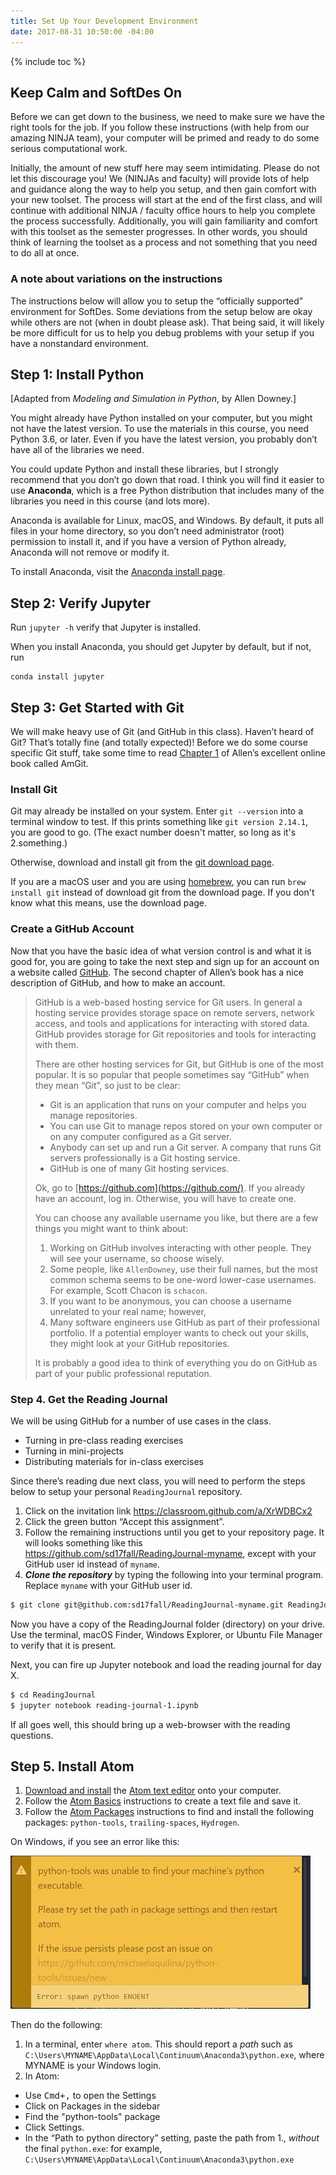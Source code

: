 ```yaml
---
title: Set Up Your Development Environment
date: 2017-08-31 10:50:00 -04:00
---
```


{% include toc %}

## Keep Calm and SoftDes On

Before we can get down to the business, we need to make sure we have the right tools for the job. If you follow these instructions (with help from our amazing NINJA team), your computer will be primed and ready to do some serious computational work.

Initially, the amount of new stuff here may seem intimidating. Please do not let this discourage you! We (NINJAs and faculty) will provide lots of help and guidance along the way to help you setup, and then gain comfort with your new toolset. The process will start at the end of the first class, and will continue with additional NINJA / faculty office hours to help you complete the process successfully. Additionally, you will gain familiarity and comfort with this toolset as the semester progresses. In other words, you should think of learning the toolset as a process and not something that you need to do all at once.

### A note about variations on the instructions

The instructions below will allow you to setup the “officially supported” environment for SoftDes. Some deviations from the setup below are okay while others are not (when in doubt please ask). That being said, it will likely be more difficult for us to help you debug problems with your setup if you have a nonstandard environment.

## Step 1: Install Python

[Adapted from _Modeling and Simulation in Python_, by Allen Downey.]

You might already have Python installed on your computer, but you might not have the latest version. To use the materials in this course, you need Python 3.6, or later. Even if you have the latest version, you probably don’t have all of the libraries we need.

You could update Python and install these libraries, but I strongly recommend that you don’t go down that road. I think you will find it easier to use **Anaconda**, which is a free Python distribution that includes many of the libraries you need in this course (and lots more).

Anaconda is available for Linux, macOS, and Windows. By default, it puts all files in your home directory, so you don’t need administrator (root) permission to install it, and if you have a version of Python already, Anaconda will not remove or modify it.

To install Anaconda, visit the [Anaconda install page](http://docs.continuum.io/anaconda/install.html).

## Step 2: Verify Jupyter

Run `jupyter -h` verify that Jupyter is installed.

When you install Anaconda, you should get Jupyter by default, but if not, run

    conda install jupyter

## Step 3: Get Started with Git

We will make heavy use of Git (and GitHub in this class). Haven’t heard of Git? That’s totally fine (and totally expected)! Before we do some course specific Git stuff, take some time to read [Chapter 1](https://github.com/AllenDowney/amgit/blob/master/en/01-introduction/01-chapter1.markdown) of Allen’s excellent online book called AmGit.

### Install Git

Git may already be installed on your system. Enter `git --version` into a terminal window to test. If this prints something like `git version 2.14.1`, you are good to go. (The exact number doesn't matter, so long as it's 2.something.)

Otherwise, download and install git from the [git download page](https://git-scm.com/download/).

If you are a macOS user and you are using [homebrew](https://brew.sh), you can run `brew install git` instead of download  git from the download page. If you don't know what this means, use the download page.

### Create a GitHub Account

Now that you have the basic idea of what version control is and what it is good for, you are going to take the next step and sign up for an account on a website called [GitHub](https://github.com/). The second chapter of Allen’s book has a nice description of GitHub, and how to make an account.

> GitHub is a web-based hosting service for Git users. In general a hosting service provides storage space on remote servers, network access, and tools and applications for interacting with stored data. GitHub provides storage for Git repositories and tools for interacting with them.
>
> There are other hosting services for Git, but GitHub is one of the most popular. It is so popular that people sometimes say “GitHub” when they mean “Git”, so just to be clear:
>
> * Git is an application that runs on your computer and helps you manage repositories.
> * You can use Git to manage repos stored on your own computer or on any computer configured as a Git server.
> * Anybody can set up and run a Git server. A company that runs Git servers professionally is a Git hosting service.
> * GitHub is one of many Git hosting services.
>
> Ok, go to [https://github.com](https://github.com/). If you already have an account, log in. Otherwise, you will have to create one.
>
> You can choose any available username you like, but there are a few things you might want to think about:
>
> 1. Working on GitHub involves interacting with other people. They will see your username, so choose wisely.
> 2. Some people, like `AllenDowney`, use their full names, but the most common schema seems to be one-word lower-case usernames. For example, Scott Chacon is `schacon`.
> 3. If you want to be anonymous, you can choose a username unrelated to your real name; however,
> 4. Many software engineers use GitHub as part of their professional portfolio. If a potential employer wants to check out your skills, they might look at your GitHub repositories.
>
> It is probably a good idea to think of everything you do on GitHub as part of your public professional reputation.

### Step 4. Get the Reading Journal

We will be using GitHub for a number of use cases in the class.

* Turning in pre-class reading exercises
* Turning in mini-projects
* Distributing materials for in-class exercises

Since there’s reading due next class, you will need to perform the steps below to setup your personal `ReadingJournal` repository.

1. Click on the invitation link <https://classroom.github.com/a/XrWDBCx2>
2. Click the green button “Accept this assignment”.
3. Follow the remaining instructions until you get to your repository page. It will looks something like this <https://github.com/sd17fall/ReadingJournal-myname>, except with your GitHub user id instead of `myname`.
4. ***Clone the repository*** by typing the following into your terminal program. Replace `myname` with your GitHub user id.

```bash
$ git clone git@github.com:sd17fall/ReadingJournal-myname.git ReadingJournal
```

Now you have a copy of the ReadingJournal folder (directory) on your drive. Use the terminal, macOS Finder, Windows Explorer, or Ubuntu File Manager to verify that it is present.

Next, you can fire up Jupyter notebook and load the reading journal for day X.

```bash
$ cd ReadingJournal
$ jupyter notebook reading-journal-1.ipynb
```

If all goes well, this should bring up a web-browser with the reading questions.

## Step 5. Install Atom

1. [Download and install](http://flight-manual.atom.io/getting-started/sections/installing-atom/) the [Atom text editor](https://atom.io) onto your computer.
2. Follow the [Atom Basics](http://flight-manual.atom.io/getting-started/sections/atom-basics/) instructions to create a text file and save it.
3. Follow the [Atom Packages](http://flight-manual.atom.io/using-atom/sections/atom-packages/) instructions to find and install the following packages: `python-tools`, `trailing-spaces`, `Hydrogen`.

On Windows, if you see an error like this:

![](/images/setup/error_python-tools_480.jpg)

Then do the following:

1. In a terminal, enter `where atom`. This should report a *path* such as  `C:\Users\MYNAME\AppData\Local\Continuum\Anaconda3\python.exe`, where MYNAME is your Windows login.
2. In Atom:
  * Use <kbd>Cmd+,</kbd> to open the Settings
  * Click on Packages in the sidebar
  * Find the "python-tools" package
  * Click Settings.
  * In the “Path to python directory” setting, paste the path from 1., *without* the final `python.exe`: for example, `C:\Users\MYNAME\AppData\Local\Continuum\Anaconda3\python.exe`
